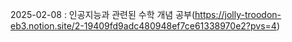 2025-02-08 : 인공지능과 관련된 수학 개념 공부(https://jolly-troodon-eb3.notion.site/2-19409fd9adc480948ef7ce61338970e2?pvs=4)

